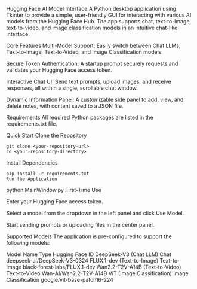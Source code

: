 Hugging Face AI Model Interface
A Python desktop application using Tkinter to provide a simple, user-friendly GUI for interacting with various AI models from the Hugging Face Hub. The app supports chat, text-to-image, text-to-video, and image classification models in an intuitive chat-like interface.

Core Features
Multi-Model Support: Easily switch between Chat LLMs, Text-to-Image, Text-to-Video, and Image Classification models.

Secure Token Authentication: A startup prompt securely requests and validates your Hugging Face access token.

Interactive Chat UI: Send text prompts, upload images, and receive responses, all within a single, scrollable chat window.

Dynamic Information Panel: A customizable side panel to add, view, and delete notes, with content saved to a JSON file.

Requirements
All required Python packages are listed in the requirements.txt file.

Quick Start
Clone the Repository

```
git clone <your-repository-url>
cd <your-repository-directory>

```

Install Dependencies
```
pip install -r requirements.txt
Run the Application
```

python MainWindow.py
First-Time Use

Enter your Hugging Face access token.

Select a model from the dropdown in the left panel and click Use Model.

Start sending prompts or uploading files in the center panel.

Supported Models
The application is pre-configured to support the following models:

Model Name	                        Type	                    Hugging Face ID
DeepSeek-V3 (Chat LLM)	            Chat	                    deepseek-ai/DeepSeek-V3-0324
FLUX.1-dev (Text-to-Image)	        Text-to-Image	            black-forest-labs/FLUX.1-dev
Wan2.2-T2V-A14B (Text-to-Video)	    Text-to-Video	            Wan-AI/Wan2.2-T2V-A14B
ViT (Image Classification)	        Image Classification	    google/vit-base-patch16-224